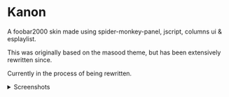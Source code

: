 # Kanon
A foobar2000 skin made using spider-monkey-panel, jscript, columns ui &amp; esplaylist.

This was originally based on the masood theme, but has been extensively rewritten since.

Currently in the process of being rewritten.

<details>
  <summary>Screenshots</summary>
  ---
  
  ![One](https://raw.githubusercontent.com/Olivki/Kanon/master/img/1.png)
  
  ![Two](https://raw.githubusercontent.com/Olivki/Kanon/master/img/2.png)
  
  ![Three](https://raw.githubusercontent.com/Olivki/Kanon/master/img/3.png)
</details>
